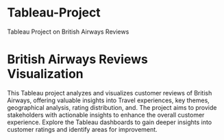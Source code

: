 # Tableau-Project
Tableau Project on British Airways Reviews

# British Airways Reviews Visualization
This Tableau project analyzes and visualizes customer reviews of British Airways, offering valuable insights into Travel experiences, key themes, geographical analysis, rating distribution, and. The project aims to provide stakeholders with actionable insights to enhance the overall customer experience. Explore the Tableau dashboards to gain deeper insights into customer ratings and identify areas for improvement.
